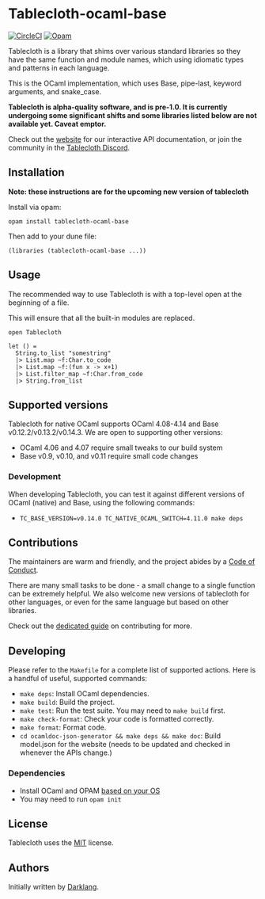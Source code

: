 # Tablecloth-ocaml-base

[![CircleCI](https://circleci.com/gh/darklang/tablecloth-ocaml-base.svg?style=shield)](https://circleci.com/gh/darklang/tablecloth-ocaml-base)
[![Opam](https://img.shields.io/badge/opam_package-0.8.0-brightgreen)](https://opam.ocaml.org/packages/tablecloth-ocaml-base)

Tablecloth is a library that shims over various standard libraries so they have the same function and module names, which using idiomatic types and patterns in each language.

This is the OCaml implementation, which uses Base, pipe-last, keyword arguments, and snake_case.

**Tablecloth is alpha-quality software, and is pre-1.0. It is currently undergoing
some significant shifts and some libraries listed below are not available yet.
Caveat emptor.**

Check out the [website](https://www.tablecloth.dev) for our interactive API
documentation, or join the community in the [Tablecloth
Discord](https://www.tablecloth.dev/discord-invite).

## Installation

**Note: these instructions are for the upcoming new version of tablecloth**

Install via opam:

`opam install tablecloth-ocaml-base`

Then add to your dune file:

`(libraries (tablecloth-ocaml-base ...))`

## Usage

The recommended way to use Tablecloth is with a top-level open at the beginning of a file.

This will ensure that all the built-in modules are replaced.

```
open Tablecloth

let () =
  String.to_list "somestring"
  |> List.map ~f:Char.to_code
  |> List.map ~f:(fun x -> x+1)
  |> List.filter_map ~f:Char.from_code
  |> String.from_list
```

## Supported versions

Tablecloth for native OCaml supports OCaml 4.08-4.14 and Base
v0.12.2/v0.13.2/v0.14.3. We are open to supporting other versions:

- OCaml 4.06 and 4.07 require small tweaks to our build system
- Base v0.9, v0.10, and v0.11 require small code changes

### Development

When developing Tablecloth, you can test it against different versions of
OCaml (native) and Base, using the following commands:

- `TC_BASE_VERSION=v0.14.0 TC_NATIVE_OCAML_SWITCH=4.11.0 make deps`

## Contributions

The maintainers are warm and friendly, and the project abides by a [Code of Conduct](./CODE_OF_CONDUCT.md).

There are many small tasks to be done - a small change to a single function can be extremely
helpful. We also welcome new versions of tablecloth for other languages, or even for the same
language but based on other libraries.

Check out the [dedicated guide](./documentation/contributing.md) on contributing for more.

## Developing

Please refer to the `Makefile` for a complete list of supported actions. Here is
a handful of useful, supported commands:

- `make deps`: Install OCaml dependencies.
- `make build`: Build the project.
- `make test`: Run the test suite. You may need to `make build` first.
- `make check-format`: Check your code is formatted correctly.
- `make format`: Format code.
- `cd ocamldoc-json-generator && make deps && make doc`: Build model.json for the website (needs to be updated and checked in whenever the APIs change.)

### Dependencies

- Install OCaml and OPAM [based on your OS](https://ocaml.org/docs/install.html)
- You may need to run `opam init`

## License

Tablecloth uses the [MIT](./LICENSE) license.

## Authors

Initially written by [Darklang](https://darklang.com).
